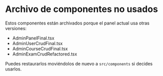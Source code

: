 # Archivo de componentes no usados

Estos componentes están archivados porque el panel actual usa otras versiones:

- AdminPanelFinal.tsx
- AdminUserCrudFinal.tsx
- AdminCourseCrudFinal.tsx
- AdminExamCrudRefactored.tsx

Puedes restaurarlos moviéndolos de nuevo a `src/components` si decides usarlos.